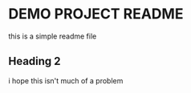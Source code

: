 # DEMO PROJECT README

this is a simple readme file

## Heading 2

i hope this isn't much of a problem 
